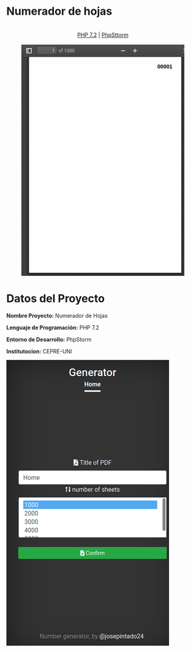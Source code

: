 
 <b><h1>Numerador de hojas</h1></b>
 <p align="center"><br>
  <a href="#">PHP 7.2</a> |
  <a href="#">PhpSttorm</a>
  <br><br>
  <img src="https://raw.githubusercontent.com/josepintado24/NumeradorHojas/master/Public/img/file.png">
</p>

<h1>Datos del Proyecto</h1>

**Nombre Proyecto:** Numerador de Hojas

**Lenguaje de Programación:** PHP 7.2

**Entorno de Desarrollo:** PhpStorm

**Institutocion:** CEPRE-UNI



<img src="https://raw.githubusercontent.com/josepintado24/NumeradorHojas/master/Public/img/index.png"></p>

